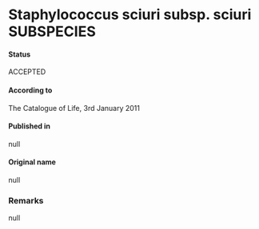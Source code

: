 Staphylococcus sciuri subsp. sciuri SUBSPECIES
=======

#### Status
ACCEPTED

#### According to
The Catalogue of Life, 3rd January 2011

#### Published in
null

#### Original name
null

### Remarks
null